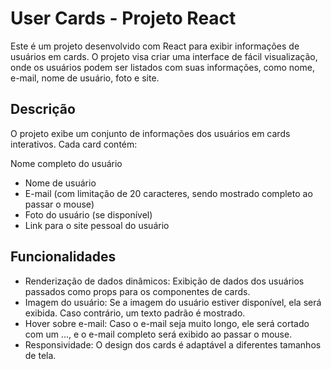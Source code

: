 # User Cards - Projeto React

Este é um projeto desenvolvido com React para exibir informações de usuários em cards. O projeto visa criar uma interface de fácil visualização, onde os usuários podem ser listados com suas informações, como nome, e-mail, nome de usuário, foto e site.

## Descrição
O projeto exibe um conjunto de informações dos usuários em cards interativos. Cada card contém:

Nome completo do usuário
- Nome de usuário
- E-mail (com limitação de 20 caracteres, sendo mostrado completo ao passar o mouse)
- Foto do usuário (se disponível)
- Link para o site pessoal do usuário

## Funcionalidades
- Renderização de dados dinâmicos: Exibição de dados dos usuários passados como props para os componentes de cards.
- Imagem do usuário: Se a imagem do usuário estiver disponível, ela será exibida. Caso contrário, um texto padrão é mostrado.
- Hover sobre e-mail: Caso o e-mail seja muito longo, ele será cortado com um ..., e o e-mail completo será exibido ao passar o mouse.
- Responsividade: O design dos cards é adaptável a diferentes tamanhos de tela.
